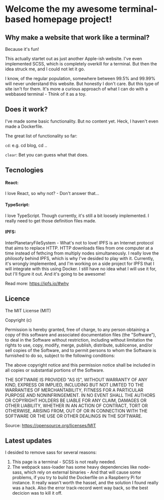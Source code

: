 # Welcome the my awesome terminal-based homepage project!


## Why make a website that work like a terminal?

Because it's fun!

This actually startet out as just another Apple-ish website. I've even implemented SCSS, which is completely overkill for a terminal. But then the idea struck me, and I could not let it go.

I know, of the regular population, somewhere between 99.5% and 99.99% will never understand this website. But honestly I don't care. But this type of site isn't for them. It's more a curious approach of what I can do with a webbased terminal - Think of it as a toy.

## Does it work?

I've made some basic functionality. But no content yet. Heck, I haven't even made a Dockerfile.

The great list of functionality so far:

`cd`: e.g. cd blog, cd ..

`clear`: Bet you can guess what that does.

## Tecnologies

#### React:

I love React, so why not? - Don't answer that...

#### TypeScript:
I love TypeScript. Though currently, it's still a bit loosely implemented. I really need to get those definition files made.

#### IPFS:
InterPlanetaryFileSystem - What's not to love! IPFS is an Internet protocol that aims to replace HTTP. HTTP downloads files from one computer at a time instead of fethcing from multiply nodes simultaneously.
I really love the philosofy behind IPFS, which is why I've desided to play with it.
Currently, it's wrongly implemented, and I'm working on a side project for IPFS that I will integrate with this using Docker. I still have no idea what I will use it for, but I'll figure it out. And it's going to be awesome!

Read more: https://ipfs.io/#why

## Licence

The MIT License (MIT)

Copyright (c)

Permission is hereby granted, free of charge, to any person obtaining a copy of this software and associated documentation files (the "Software"), to deal in the Software without restriction, including without limitation the rights to use, copy, modify, merge, publish, distribute, sublicense, and/or sell copies of the Software, and to permit persons to whom the Software is furnished to do so, subject to the following conditions:

The above copyright notice and this permission notice shall be included in all copies or substantial portions of the Software.

THE SOFTWARE IS PROVIDED "AS IS", WITHOUT WARRANTY OF ANY KIND, EXPRESS OR IMPLIED, INCLUDING BUT NOT LIMITED TO THE WARRANTIES OF MERCHANTABILITY, FITNESS FOR A PARTICULAR PURPOSE AND NONINFRINGEMENT. IN NO EVENT SHALL THE AUTHORS OR COPYRIGHT HOLDERS BE LIABLE FOR ANY CLAIM, DAMAGES OR OTHER LIABILITY, WHETHER IN AN ACTION OF CONTRACT, TORT OR OTHERWISE, ARISING FROM, OUT OF OR IN CONNECTION WITH THE SOFTWARE OR THE USE OR OTHER DEALINGS IN THE SOFTWARE.

Source: https://opensource.org/licenses/MIT


## Latest updates

I desided to remove sass for several reasons:
1) This page is a terminal - SCSS is not really needed.
2) The webpack sass-loader has some heavy dependencies like node-sass, which rely on external binaries - And that will cause some problems, if you try to build the Dockerfile on a Raspberry Pi for instance. It really wasn't worth the hassel, and the solution I found really was a hack. Also the error track-record went way back, so the best decicion was to kill it off. 
